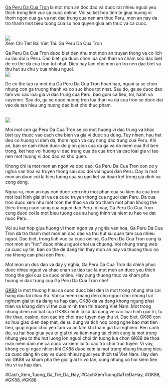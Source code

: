 <p><a href="https://gk88.place/ga-peru-da-cua-tron/">Ga Peru Da Cua Tron</a> la mot mon an doc dao va duoc rat nhieu nguoi yeu thich trong linh vuc ca cuoc online. Voi su ket hop tinh te giua huong vi thom ngon cua ga va net dac trung cua nen am thuc Peru, mon an nay da tro thanh mot bieu tuong cua su hoa quyen giua am thuc va ca cuoc.</p><br><img src="https://gk88.place/wp-content/uploads/2025/04/Nguon-goc-va-dac-diem-nhan-dang-ga-Peru-da-cua-tron.png"></br>
Xem Chi Tiet Bai Viet Tai: Ga Peru Da Cua Tron<p>Ga Peru Da Cua Tron duoc biet den nhu mot mon an truyen thong va co lich su lau doi o Peru. Dac biet, ga duoc chon lua can than va cham soc dac biet de co the da cua tron tot nhat. Dieu nay lam cho mon an tro nen dac biet va thu hut su chu y cua nhieu nguoi.<br><img src="https://gk88.place/wp-content/uploads/2025/04/Ga-Peru-Da-Cua-Tron-Bi-Quyet-Chon-Va-Nuoi-Ga-Chien-Hay-Nhat.png"></br><p>De co the tao ra mot dia Ga Peru Da Cua Tron hoan hao, nguoi ta se chon nhung con ga truong thanh va co suc khoe tot nhat. Sau do, ga se duoc dao tam voi cac loai gia vi dac trung cua Peru, bao gom ca tieu, toi, hanh va cayenne. Sau do, ga se duoc nuong tren lua than va da cua tron se duoc dat vao de tao hieu ung nuong dac biet cho thuc pham.</p><br><img src="https://gk88.place/wp-content/uploads/2025/04/Tai-sao-ga-Peru-da-cua-tron-duoc-ua-chuong-tai-Viet-Nam.png"></br><p>Moi mot con ga Peru Da Cua Tron se co mot huong vi dac trung va khac biet tuy thuoc vao cach che bien va gia vi duoc su dung. Tuy nhien, hau het deu co huong vi dam da, thom ngon va cay nong dac trung cua Peru. Khi an, ban se cam nhan duoc do gion gion cua da ga va do mem cua thit ben trong, ket hop voi huong vi dac trung cua da cua tron va cac loai gia vi tao nen mot huong vi doc dao va kho quen.<p>Khong chi la mot mon an ngon va doc dao, Ga Peru Da Cua Tron con co y nghia van hoa va truyen thong sau sac doi voi nguoi dan Peru. Day la mot mon an duoc coi la bieu tuong cua su gan ket va doan ket trong gia dinh va cong dong.</p><p>Ngoai ra, mon an nay con duoc xem nhu mot phan cua su kien da cua tron - mot loai hinh giai tri va ca cuoc truyen thong cua nguoi dan Peru. Da cua tron duoc xem nhu mot mon the thao va da tro thanh mot phan khong the thieu trong cuoc song cua nguoi dan Peru. Vi vay, Ga Peru Da Cua Tron cung duoc coi la mot bieu tuong cua su hung thinh va niem tu hao ve dat nuoc Peru.<p>Voi su ket hop giua huong vi thom ngon va y nghia van hoa, Ga Peru Da Cua Tron da tro thanh mot mon an doc dao va thu hut su quan tam cua nhieu nguoi. Dac biet, trong linh vuc ca cuoc online, Ga Peru Da Cua Tron cung la mot mon an "hot" duoc nhieu nguoi choi ua chuong. Voi nhung trang web ca cuoc uy tin, ban co the de dang tim thay mon an nay va thuong thuc no ma khong can phai den Peru.</p><p>Mot mon an doc dao va day y nghia, Ga Peru Da Cua Tron da chinh phuc duoc nhieu nguoi va chac chan se tiep tuc la mot mon an duoc yeu thich trong the gioi cua ca cuoc online. Hay cung thuong thuc va kham pha huong vi dac trung cua Ga Peru Da Cua Tron nhe!</p><p><a href="https://gk88.place/">GK88</a> la mot thuong hieu ca cuoc duoc biet den la mot trong nhung nha cai hang dau tai chau Au. Voi su menh mang den cho nguoi choi nhung trai nghiem giai tri da dang va hap dan, GK88 da va dang khong ngung phat trien va khang dinh vi the cua minh tren thi truong Viet Nam. Mot trong nhung diem noi bat cua GK88 chinh la su da dang ve cac loai hinh giai tri, tu the thao, casino, den cac tro choi truc tuyen day thu vi. Dac biet, GK88 con so huu giao dien dep mat, de su dung va tich hop cong nghe bao mat tien tien, giup nguoi choi yen tam va an tam khi tham gia trai nghiem. Ben canh do, su hai hoa giua yeu to giai tri va tiem nang tai chinh cung la mot trong nhung yeu to thu hut luong lon nguoi choi tin tuong lua chon GK88 de thoa man niem dam me ca cuoc va kiem loi tu cac tro choi truc tuyen. Vi vay, khong co gi ngac nhien khi GK88 duoc xem la mot trong nhung thuong hieu ca cuoc dang tin cay va duoc nhieu nguoi yeu thich tai Viet Nam. Hay den voi GK88 va kham pha the gioi giai tri vo tan, cung nhung co hoi kiem tien thu vi va hap dan.</p>
#Cach_Xem_Tuong_Ga_Tre_Da_Hay, #CachXemTuongGaTreDaHay, #GK88, #GK88, #GK88
